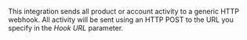 This integration sends all product or account activity to a generic HTTP webhook. All activity will be sent using an HTTP POST to the URL you specify in the _Hook URL_ parameter.